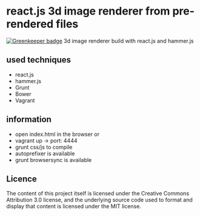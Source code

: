 # react.js 3d image renderer from pre-rendered files

[![Greenkeeper badge](https://badges.greenkeeper.io/MDSLKTR/render-3d-image-set.svg)](https://greenkeeper.io/)
3d image renderer build with react.js and hammer.js

## used techniques
- react.js
- hammer.js
- Grunt
- Bower
- Vagrant


## information
- open index.html in the browser or
- vagrant up -> port: 4444
- grunt css/js to compile
- autoprefixer is available
- grunt browsersync is available

## Licence
The content of this project itself is licensed under the Creative Commons Attribution 3.0 license, and the underlying 
source code used to format and display that content is licensed under the MIT license.